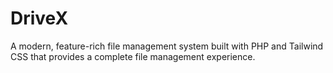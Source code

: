# DriveX
A modern, feature-rich file management system built with PHP and Tailwind CSS that provides a complete file management experience.
